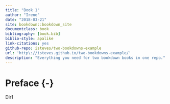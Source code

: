 ```yaml
--- 
title: "Book 1"
author: "Irene"
date: "2018-03-21"
site: bookdown::bookdown_site
documentclass: book
bibliography: [book.bib]
biblio-style: apalike
link-citations: yes
github-repo: isteves/two-bookdowns-example
url: 'http\://isteves.github.io/two-bookdowns-example/'
description: "Everything you need for two bookdown books in one repo."
---
```


# Preface {-}

Dir1
